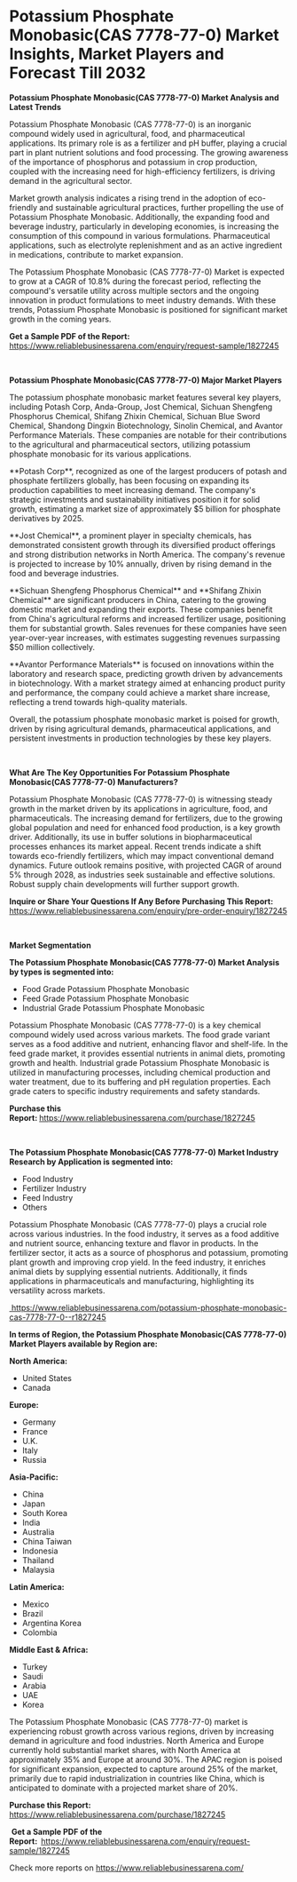 <p><h1>Potassium Phosphate Monobasic(CAS 7778-77-0) Market Insights, Market Players and Forecast Till 2032</h1></p><p><strong>Potassium Phosphate Monobasic(CAS 7778-77-0) Market Analysis and Latest Trends</strong></p>
<p><p>Potassium Phosphate Monobasic (CAS 7778-77-0) is an inorganic compound widely used in agricultural, food, and pharmaceutical applications. Its primary role is as a fertilizer and pH buffer, playing a crucial part in plant nutrient solutions and food processing. The growing awareness of the importance of phosphorus and potassium in crop production, coupled with the increasing need for high-efficiency fertilizers, is driving demand in the agricultural sector.</p><p>Market growth analysis indicates a rising trend in the adoption of eco-friendly and sustainable agricultural practices, further propelling the use of Potassium Phosphate Monobasic. Additionally, the expanding food and beverage industry, particularly in developing economies, is increasing the consumption of this compound in various formulations. Pharmaceutical applications, such as electrolyte replenishment and as an active ingredient in medications, contribute to market expansion.</p><p>The Potassium Phosphate Monobasic (CAS 7778-77-0) Market is expected to grow at a CAGR of 10.8% during the forecast period, reflecting the compound's versatile utility across multiple sectors and the ongoing innovation in product formulations to meet industry demands. With these trends, Potassium Phosphate Monobasic is positioned for significant market growth in the coming years.</p></p>
<p><strong>Get a Sample PDF of the Report:&nbsp;</strong> <a href="https://www.reliablebusinessarena.com/enquiry/request-sample/1827245?utm_campaign=3183&utm_medium=2&utm_source=Github&utm_content=ia&utm_term=03042025&utm_id=potassium-phosphate-monobasiccas-7778-77-0">https://www.reliablebusinessarena.com/enquiry/request-sample/1827245</a></p>
<p>&nbsp;</p>
<p><strong>Potassium Phosphate Monobasic(CAS 7778-77-0) Major Market Players</strong></p>
<p><p>The potassium phosphate monobasic market features several key players, including Potash Corp, Anda-Group, Jost Chemical, Sichuan Shengfeng Phosphorus Chemical, Shifang Zhixin Chemical, Sichuan Blue Sword Chemical, Shandong Dingxin Biotechnology, Sinolin Chemical, and Avantor Performance Materials. These companies are notable for their contributions to the agricultural and pharmaceutical sectors, utilizing potassium phosphate monobasic for its various applications.</p><p>**Potash Corp**, recognized as one of the largest producers of potash and phosphate fertilizers globally, has been focusing on expanding its production capabilities to meet increasing demand. The company's strategic investments and sustainability initiatives position it for solid growth, estimating a market size of approximately $5 billion for phosphate derivatives by 2025.</p><p>**Jost Chemical**, a prominent player in specialty chemicals, has demonstrated consistent growth through its diversified product offerings and strong distribution networks in North America. The company's revenue is projected to increase by 10% annually, driven by rising demand in the food and beverage industries.</p><p>**Sichuan Shengfeng Phosphorus Chemical** and **Shifang Zhixin Chemical** are significant producers in China, catering to the growing domestic market and expanding their exports. These companies benefit from China's agricultural reforms and increased fertilizer usage, positioning them for substantial growth. Sales revenues for these companies have seen year-over-year increases, with estimates suggesting revenues surpassing $50 million collectively.</p><p>**Avantor Performance Materials** is focused on innovations within the laboratory and research space, predicting growth driven by advancements in biotechnology. With a market strategy aimed at enhancing product purity and performance, the company could achieve a market share increase, reflecting a trend towards high-quality materials.</p><p>Overall, the potassium phosphate monobasic market is poised for growth, driven by rising agricultural demands, pharmaceutical applications, and persistent investments in production technologies by these key players.</p></p>
<p>&nbsp;</p>
<p><strong>What Are The Key Opportunities For Potassium Phosphate Monobasic(CAS 7778-77-0) Manufacturers?</strong></p>
<p><p>Potassium Phosphate Monobasic (CAS 7778-77-0) is witnessing steady growth in the market driven by its applications in agriculture, food, and pharmaceuticals. The increasing demand for fertilizers, due to the growing global population and need for enhanced food production, is a key growth driver. Additionally, its use in buffer solutions in biopharmaceutical processes enhances its market appeal. Recent trends indicate a shift towards eco-friendly fertilizers, which may impact conventional demand dynamics. Future outlook remains positive, with projected CAGR of around 5% through 2028, as industries seek sustainable and effective solutions. Robust supply chain developments will further support growth.</p></p>
<p><strong>Inquire or Share Your Questions If Any Before Purchasing This Report:</strong> <a href="https://www.reliablebusinessarena.com/enquiry/pre-order-enquiry/1827245?utm_campaign=3183&utm_medium=2&utm_source=Github&utm_content=ia&utm_term=03042025&utm_id=potassium-phosphate-monobasiccas-7778-77-0">https://www.reliablebusinessarena.com/enquiry/pre-order-enquiry/1827245</a></p>
<p>&nbsp;</p>
<p><strong>Market Segmentation</strong></p>
<p><strong>The Potassium Phosphate Monobasic(CAS 7778-77-0) Market Analysis by types is segmented into:</strong></p>
<p><ul><li>Food Grade Potassium Phosphate Monobasic</li><li>Feed Grade Potassium Phosphate Monobasic</li><li>Industrial Grade Potassium Phosphate Monobasic</li></ul></p>
<p><p>Potassium Phosphate Monobasic (CAS 7778-77-0) is a key chemical compound widely used across various markets. The food grade variant serves as a food additive and nutrient, enhancing flavor and shelf-life. In the feed grade market, it provides essential nutrients in animal diets, promoting growth and health. Industrial grade Potassium Phosphate Monobasic is utilized in manufacturing processes, including chemical production and water treatment, due to its buffering and pH regulation properties. Each grade caters to specific industry requirements and safety standards.</p></p>
<p><strong>Purchase this Report:&nbsp;</strong><a href="https://www.reliablebusinessarena.com/purchase/1827245?utm_campaign=3183&utm_medium=2&utm_source=Github&utm_content=ia&utm_term=03042025&utm_id=potassium-phosphate-monobasiccas-7778-77-0">https://www.reliablebusinessarena.com/purchase/1827245</a></p>
<p>&nbsp;</p>
<p><strong>The Potassium Phosphate Monobasic(CAS 7778-77-0) Market Industry Research by Application is segmented into:</strong></p>
<p><ul><li>Food Industry</li><li>Fertilizer Industry</li><li>Feed Industry</li><li>Others</li></ul></p>
<p><p>Potassium Phosphate Monobasic (CAS 7778-77-0) plays a crucial role across various industries. In the food industry, it serves as a food additive and nutrient source, enhancing texture and flavor in products. In the fertilizer sector, it acts as a source of phosphorus and potassium, promoting plant growth and improving crop yield. In the feed industry, it enriches animal diets by supplying essential nutrients. Additionally, it finds applications in pharmaceuticals and manufacturing, highlighting its versatility across markets.</p></p>
<p><a href="https://www.reliablebusinessarena.com/potassium-phosphate-monobasic-cas-7778-77-0--r1827245?utm_campaign=3183&utm_medium=2&utm_source=Github&utm_content=ia&utm_term=03042025&utm_id=potassium-phosphate-monobasiccas-7778-77-0">&nbsp;https://www.reliablebusinessarena.com/potassium-phosphate-monobasic-cas-7778-77-0--r1827245</a></p>
<p><strong>In terms of Region, the Potassium Phosphate Monobasic(CAS 7778-77-0) Market Players available by Region are:</strong></p>
<p>
    <p> <strong> North America: </strong>
        <ul>
            <li>United States</li>
            <li>Canada</li>
        </ul>
        </p> 
    <p> <strong> Europe: </strong>
        <ul>
            <li>Germany</li>
            <li>France</li>
            <li>U.K.</li>
            <li>Italy</li>
            <li>Russia</li>
        </ul>
        </p> 
    <p> <strong> Asia-Pacific: </strong>
        <ul>
            <li>China</li>
            <li>Japan</li>
            <li>South Korea</li>
            <li>India</li>
            <li>Australia</li>
            <li>China Taiwan</li>
            <li>Indonesia</li>
            <li>Thailand</li>
            <li>Malaysia</li>
        </ul>
        </p> 
    <p> <strong> Latin America: </strong>
        <ul>
            <li>Mexico</li>
            <li>Brazil</li>
            <li>Argentina Korea</li>
            <li>Colombia</li>
        </ul>
        </p> 
    <p> <strong> Middle East & Africa: </strong>
        <ul>
            <li>Turkey</li>
            <li>Saudi</li>
            <li>Arabia</li>
            <li>UAE</li>
            <li>Korea</li>
        </ul>
    </p>
    </p>
<p><p>The Potassium Phosphate Monobasic (CAS 7778-77-0) market is experiencing robust growth across various regions, driven by increasing demand in agriculture and food industries. North America and Europe currently hold substantial market shares, with North America at approximately 35% and Europe at around 30%. The APAC region is poised for significant expansion, expected to capture around 25% of the market, primarily due to rapid industrialization in countries like China, which is anticipated to dominate with a projected market share of 20%.</p></p>
<p><strong>Purchase this Report: </strong><a href="https://www.reliablebusinessarena.com/purchase/1827245?utm_campaign=3183&utm_medium=2&utm_source=Github&utm_content=ia&utm_term=03042025&utm_id=potassium-phosphate-monobasiccas-7778-77-0">https://www.reliablebusinessarena.com/purchase/1827245</a></p>
<p>&nbsp;<strong>Get a Sample PDF of the Report:&nbsp;&nbsp;</strong><a href="https://www.reliablebusinessarena.com/enquiry/request-sample/1827245?utm_campaign=3183&utm_medium=2&utm_source=Github&utm_content=ia&utm_term=03042025&utm_id=potassium-phosphate-monobasiccas-7778-77-0">https://www.reliablebusinessarena.com/enquiry/request-sample/1827245</a></p>
<p><strong></strong></p>
<p>Check more reports on <a href="https://www.reliablebusinessarena.com/?utm_campaign=3183&utm_medium=2&utm_source=Github&utm_content=ia&utm_term=03042025&utm_id=potassium-phosphate-monobasiccas-7778-77-0">https://www.reliablebusinessarena.com/</a></p>